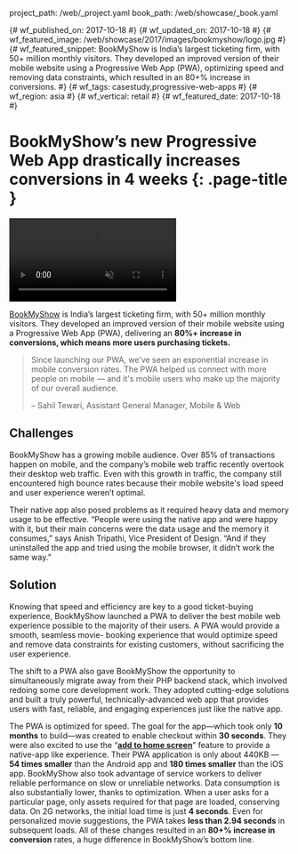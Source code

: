 project_path: /web/_project.yaml
book_path: /web/showcase/_book.yaml

{# wf_published_on: 2017-10-18 #}
{# wf_updated_on: 2017-10-18 #}
{# wf_featured_image: /web/showcase/2017/images/bookmyshow/logo.jpg #}
{# wf_featured_snippet: BookMyShow is India’s largest ticketing firm, with 50+ million monthly visitors. They developed an improved version of their mobile website using a Progressive Web App (PWA), optimizing speed and removing data constraints, which resulted in an 80+% increase in conversions. #}
{# wf_tags: casestudy,progressive-web-apps #}
{# wf_region: asia #}
{# wf_vertical: retail #}
{# wf_featured_date: 2017-10-18 #}

# BookMyShow’s new Progressive Web App drastically increases conversions in 4 weeks {: .page-title }

<video autoplay loop muted class="attempt-right">
  <source src="/web/showcase/2017/images/bookmyshow/bms_pwa.webm" type="video/webm">
  <source src="/web/showcase/2017/images/bookmyshow/bms_pwa.mp4" type="video/mp4">
</video>

[BookMyShow](https://in.bookmyshow.com/) is India’s largest ticketing firm,
with 50+ million monthly visitors. They developed an improved version of their
mobile website using a Progressive Web App (PWA), delivering an **80%+ increase
in conversions, which means more users purchasing tickets.**


> Since launching our PWA, we’ve seen an exponential increase in mobile
> conversion rates. The PWA helped us connect with more people on mobile — and
> it's mobile users who make up the majority of our overall audience.
>
> – Sahil Tewari, Assistant General Manager, Mobile & Web 



<div class="clearfix"></div>

## Challenges

BookMyShow has a growing mobile audience. Over 85% of transactions happen
on mobile, and the company’s mobile web traffic recently overtook their desktop
web traffic. Even with this growth in traffic, the company still encountered
high bounce rates because their mobile website's load speed and user experience
weren’t optimal.

Their native app also posed problems as it required heavy data and memory usage
to be effective. “People were using the native app and were happy with it, but
their main concerns were the data usage and the memory it consumes,” says Anish
Tripathi, Vice President of Design. “And if they uninstalled the app and tried
using the mobile browser, it didn’t work the same way.” 

## Solution

Knowing that speed and efficiency are key to a good ticket-buying experience,
BookMyShow launched a PWA to deliver the best mobile web experience possible
to the majority of their users. A PWA would provide a smooth, seamless movie-
booking experience that would optimize speed and remove data constraints for
existing customers, without sacrificing the user experience.

The shift to a PWA also gave BookMyShow the opportunity to simultaneously
migrate away from their PHP backend stack, which involved redoing some core
development work. They adopted cutting-edge solutions and built a truly
powerful, technically-advanced web app that provides users with fast,
reliable, and engaging experiences just like the native app.

The PWA is optimized for speed. The goal for the app—which took only **10
months** to build—was created to enable checkout within **30 seconds**. They
were also excited to use the
“[**add to home screen**](/web/fundamentals/app-install-banners/)” feature
to provide a native-app like experience. Their PWA application is only about
440KB — **54 times smaller** than the Android app and **180 times smaller**
than the iOS app. BookMyShow also took advantage of service workers to deliver
reliable performance on slow or unreliable networks. Data consumption is also
substantially lower, thanks to optimization. When a user asks for a particular
page, only assets required for that page are loaded, conserving data. On 2G
networks, the initial load time is just **4 seconds**. Even for personalized
movie suggestions, the PWA takes **less than 2.94 seconds** in subsequent
loads. All of these changes resulted in an **80+% increase in conversion**
rates, a huge difference in BookMyShow’s bottom line.
